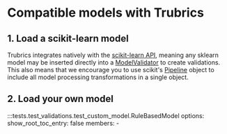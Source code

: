 # Compatible models with Trubrics

## 1. Load a scikit-learn model
Trubrics integrates natively with the [scikit-learn API](https://scikit-learn.org/stable/modules/classes.html), meaning any sklearn model may be inserted directly into a [ModelValidator](validator_object.md) to create validations. This also means that we encourage you to use scikit's [Pipeline](https://scikit-learn.org/stable/modules/generated/sklearn.pipeline.Pipeline.html#sklearn.pipeline.Pipeline) object to include all model processing transformations in a single object.

## 2. Load your own model
:::tests.test_validations.test_custom_model.RuleBasedModel
    options:
        show_root_toc_entry: false
        members:
            -
